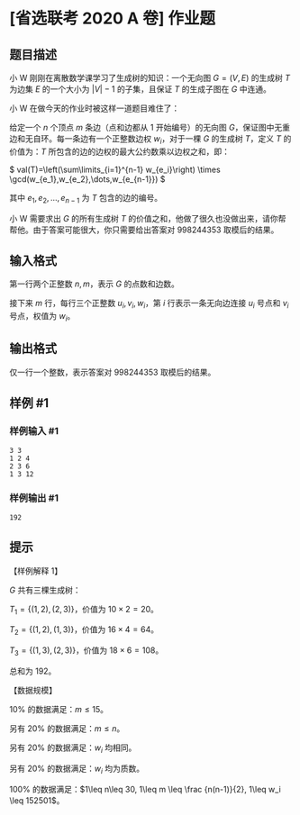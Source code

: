 # [省选联考 2020 A 卷] 作业题

## 题目描述

小 W 刚刚在离散数学课学习了生成树的知识：一个无向图 $G=(V,E)$ 的生成树 $T$ 为边集 $E$ 的一个大小为 $|V|-1$ 的子集，且保证 $T$ 的生成子图在 $G$ 中连通。

小 W 在做今天的作业时被这样一道题目难住了：

给定一个 $n$ 个顶点 $m$ 条边（点和边都从 $1$ 开始编号）的无向图 $G$，保证图中无重边和无自环。每一条边有一个正整数边权 $w_i$，对于一棵 $G$ 的生成树 $T$，定义 $T$ 的价值为：$T$ 所包含的边的边权的最大公约数乘以边权之和，即：

$
val(T)=\left(\sum\limits_{i=1}^{n-1} w_{e_i}\right) \times \gcd(w_{e_1},w_{e_2},\dots,w_{e_{n-1}})
$

其中 $e_1,e_2,\dots,e_{n-1}$ 为 $T$ 包含的边的编号。

小 W 需要求出 $G$ 的所有生成树 $T$ 的价值之和，他做了很久也没做出来，请你帮帮他。由于答案可能很大，你只需要给出答案对 $998244353$ 取模后的结果。

## 输入格式

第一行两个正整数 $n,m$，表示 $G$ 的点数和边数。

接下来 $m$ 行，每行三个正整数 $u_i,v_i,w_i$，第 $i$ 行表示一条无向边连接 $u_i$ 号点和 $v_i$ 号点，权值为 $w_i$。


## 输出格式

仅一行一个整数，表示答案对 $998244353$ 取模后的结果。

## 样例 #1

### 样例输入 #1
```
3 3
1 2 4
2 3 6
1 3 12
```

### 样例输出 #1

```
192
```

## 提示

【样例解释 $1$】

$G$ 共有三棵生成树：

$T_1=\{(1,2),(2,3)\}$，价值为 $10\times 2=20$。

$T_2=\{(1,2),(1,3)\}$，价值为 $16\times 4=64$。

$T_3=\{(1,3),(2,3)\}$，价值为 $18\times 6=108$。

总和为 $192$。

【数据规模】

$10\%$ 的数据满足：$m\leq 15$。

另有 $20\%$ 的数据满足：$m \leq n$。

另有 $20\%$ 的数据满足：$w_i$ 均相同。

另有 $20\%$ 的数据满足：$w_i$ 均为质数。

$100\%$ 的数据满足：$1\leq n\leq 30, 1\leq m \leq \frac {n(n-1)}{2}, 1\leq w_i \leq 152501$。
